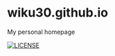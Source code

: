 # wiku30.github.io
My personal homepage


[![LICENSE](https://img.shields.io/badge/license-Anti%20996-blue.svg)](https://github.com/996icu/996.ICU/blob/master/LICENSE)
